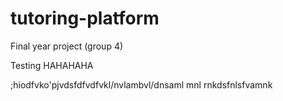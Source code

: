 # tutoring-platform
Final year project (group 4) 

Testing HAHAHAHA

;hiodfvko'pjvdsfdfvdfvkl/nvlambvl/dnsaml mnl
rnkdsfnlsfvamnk